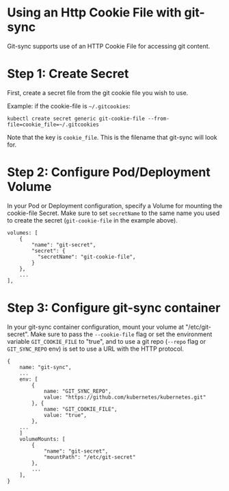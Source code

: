# Using an Http Cookie File with git-sync

Git-sync supports use of an HTTP Cookie File for accessing git content.

# Step 1: Create Secret

First, create a secret file from the git cookie file you wish to
use.

Example: if the cookie-file is `~/.gitcookies`:

```
kubectl create secret generic git-cookie-file --from-file=cookie_file=~/.gitcookies
```

Note that the key is `cookie_file`.  This is the filename that git-sync will look
for.

# Step 2: Configure Pod/Deployment Volume

In your Pod or Deployment configuration, specify a Volume for mounting the
cookie-file Secret. Make sure to set `secretName` to the same name you used to
create the secret (`git-cookie-file` in the example above).

```
volumes: [
    {
        "name": "git-secret",
        "secret": {
          "secretName": "git-cookie-file",
        }
    },
    ...
],
```

# Step 3: Configure git-sync container

In your git-sync container configuration, mount your volume at
"/etc/git-secret". Make sure to pass the `--cookie-file` flag or set the
environment variable `GIT_COOKIE_FILE` to "true", and to use a git repo
(`--repo` flag or `GIT_SYNC_REPO` env) is set to use a URL with the HTTP
protocol.

```
{
    name: "git-sync",
    ...
    env: [
        {
            name: "GIT_SYNC_REPO",
            value: "https://github.com/kubernetes/kubernetes.git"
        }, {
            name: "GIT_COOKIE_FILE",
            value: "true",
        },
    ...
    ]
    volumeMounts: [
        {
            "name": "git-secret",
            "mountPath": "/etc/git-secret"
        },
        ...
    ],
}
```
